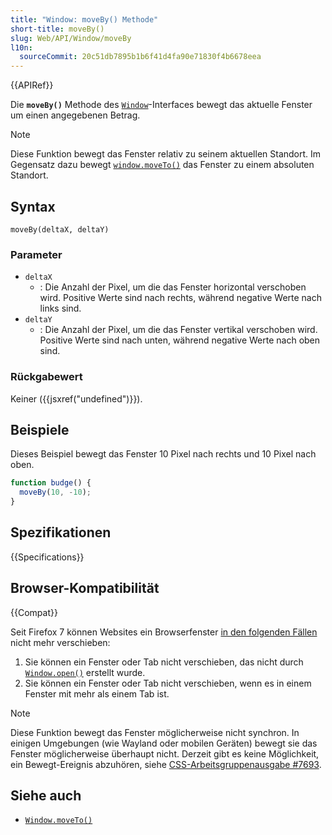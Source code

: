 ```yaml
---
title: "Window: moveBy() Methode"
short-title: moveBy()
slug: Web/API/Window/moveBy
l10n:
  sourceCommit: 20c51db7895b1b6f41d4fa90e71830f4b6678eea
---
```


{{APIRef}}

Die **`moveBy()`** Methode des [`Window`](/de/docs/Web/API/Window)-Interfaces bewegt das aktuelle Fenster um einen angegebenen Betrag.

> [!NOTE]
> Diese Funktion bewegt das Fenster relativ zu seinem aktuellen Standort. Im Gegensatz dazu bewegt [`window.moveTo()`](/de/docs/Web/API/Window/moveTo) das Fenster zu einem absoluten Standort.

## Syntax

```js-nolint
moveBy(deltaX, deltaY)
```

### Parameter

- `deltaX`
  - : Die Anzahl der Pixel, um die das Fenster horizontal verschoben wird. Positive Werte sind nach rechts, während negative Werte nach links sind.
- `deltaY`
  - : Die Anzahl der Pixel, um die das Fenster vertikal verschoben wird. Positive Werte sind nach unten, während negative Werte nach oben sind.

### Rückgabewert

Keiner ({{jsxref("undefined")}}).

## Beispiele

Dieses Beispiel bewegt das Fenster 10 Pixel nach rechts und 10 Pixel nach oben.

```js
function budge() {
  moveBy(10, -10);
}
```

## Spezifikationen

{{Specifications}}

## Browser-Kompatibilität

{{Compat}}

Seit Firefox 7 können Websites ein Browserfenster [in den folgenden Fällen](https://bugzil.la/565541#c24) nicht mehr verschieben:

1. Sie können ein Fenster oder Tab nicht verschieben, das nicht durch [`Window.open()`](/de/docs/Web/API/Window/open) erstellt wurde.
2. Sie können ein Fenster oder Tab nicht verschieben, wenn es in einem Fenster mit mehr als einem Tab ist.

> [!NOTE]
> Diese Funktion bewegt das Fenster möglicherweise nicht synchron. In einigen Umgebungen (wie Wayland oder mobilen Geräten) bewegt sie das Fenster möglicherweise überhaupt nicht. Derzeit gibt es keine Möglichkeit, ein Bewegt-Ereignis abzuhören, siehe [CSS-Arbeitsgruppenausgabe #7693](https://github.com/w3c/csswg-drafts/issues/7693).

## Siehe auch

- [`Window.moveTo()`](/de/docs/Web/API/Window/moveTo)

